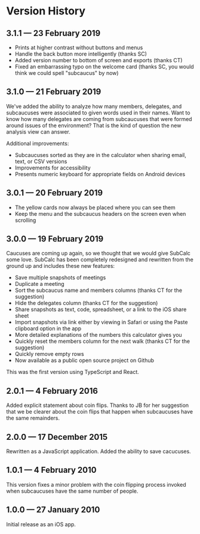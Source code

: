 #  Version History

## 3.1.1 — 23 February 2019

* Prints at higher contrast without buttons and menus
* Handle the back button more intelligently (thanks SC)
* Added version number to bottom of screen and exports (thanks CT)
* Fixed an embarrassing typo on the welcome card (thanks SC, you would think we could spell "subcaucus" by now)

## 3.1.0 — 21 February 2019

We've added the ability to analyze how many members, delegates, and subcaucuses were associated to given words used in their names. Want to know how many delegates are coming from subcaucuses that were formed around issues of the environment? That is the kind of question the new analysis view can answer.

Additional improvements:
* Subcaucuses sorted as they are in the calculator when sharing email, text, or CSV versions
* Improvements for accessibility
* Presents numeric keyboard for appropriate fields on Android devices

## 3.0.1 — 20 February 2019

* The yellow cards now always be placed where you can see them
* Keep the menu and the subcaucus headers on the screen even when scrolling

## 3.0.0 — 19 February 2019

Caucuses are coming up again, so we thought that we would give SubCalc some love. SubCalc has been completely redesigned and rewritten from the ground up and includes these new features:

* Save multiple snapshots of meetings
* Duplicate a meeting
* Sort the subcaucus name and members columns (thanks CT for the suggestion)
* Hide the delegates column (thanks CT for the suggestion)
* Share snapshots as text, code, spreadsheet, or a link to the iOS share sheet
* Import snapshots via link either by viewing in Safari or using the Paste clipboard option in the app
* More detailed explanations of the numbers this calculator gives you
* Quickly reset the members column for the next walk (thanks CT for the suggestion)
* Quickly remove empty rows
* Now available as a public open source project on Github

This was the first version using TypeScript and React.

## 2.0.1 — 4 February 2016

Added explicit statement about coin flips. Thanks to JB for her suggestion that we be clearer about the coin flips that happen when subcaucuses have the same remainders.

## 2.0.0 — 17 December 2015

Rewritten as a JavaScript application. Added the ability to save cacucuses.

## 1.0.1 — 4 February 2010

This version fixes a minor problem with the coin flipping process invoked when subcaucuses have the same number of people.

## 1.0.0 — 27 January 2010

Initial release as an iOS app.